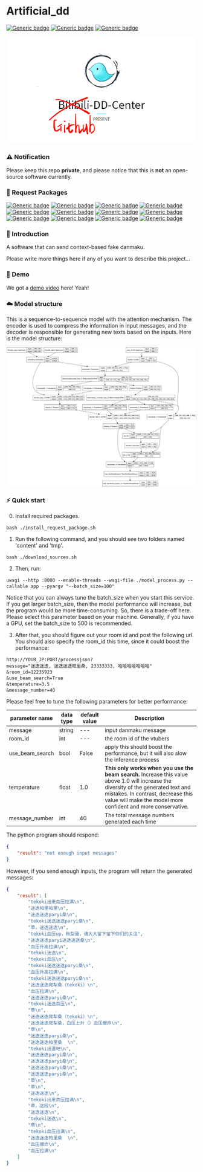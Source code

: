 # Artificial_dd

[![Generic badge](https://img.shields.io/badge/Tensorflow-keras-<COLOR>.svg)](https://shields.io/) 
[![Generic badge](https://img.shields.io/badge/github-dd_center-<COLOR>.svg)](https://shields.io/)
[![Generic badge](https://img.shields.io/badge/Beam-search-<COLOR>.svg)](https://shields.io/)
<p>
    <img src="model_picture/dd_center.png"/>
</p>

### ⚠️ Notification

Please keep this repo **private**, and please notice that this is **not** an open-source software currently. 

### 🌲 Request Packages

[![Generic badge](https://img.shields.io/badge/gdown-orange.svg)](https://shields.io/)
[![Generic badge](https://img.shields.io/badge/keras-red.svg)](https://shields.io/)
[![Generic badge](https://img.shields.io/badge/tensorflow-blue.svg)](https://shields.io/)
[![Generic badge](https://img.shields.io/badge/scipy-blueviolet.svg)](https://shields.io/)
[![Generic badge](https://img.shields.io/badge/tqdm-lightgrey.svg)](https://shields.io/)
[![Generic badge](https://img.shields.io/badge/jieba-ff69b4.svg)](https://shields.io/)
[![Generic badge](https://img.shields.io/badge/flask-success.svg)](https://shields.io/)
[![Generic badge](https://img.shields.io/badge/uwsgi-yellow.svg)](https://shields.io/)
[![Generic badge](https://img.shields.io/badge/pandas-grey.svg)](https://shields.io/)
[![Generic badge](https://img.shields.io/badge/pydot-cyan.svg)](https://shields.io/)
[![Generic badge](https://img.shields.io/badge/graphviz-brown.svg)](https://shields.io/)
[![Generic badge](https://img.shields.io/badge/flask-cors-black.svg)](https://shields.io/)

### 📃 Introduction

A software that can send context-based fake danmaku. 

Please write more things here if any of you want to describe this project...

### 🎉 Demo

We got a [demo video](https://pan.baidu.com/s/18Pkr_VAEnXuME-NMG7HMdQ) here! Yeah!

### ☁️ Model structure

This is a sequence-to-sequence model with the attention mechanism. The encoder is used to compress the information in input messages, and the decoder is responsible for generating new texts based on the inputs. Here is the model structure:

<p>
    <img src="model_picture/model.png"/>
</p>

### ⚡️ Quick start
0. Install required packages.
```
bash ./install_request_package.sh
```

1. Run the following command, and you should see two folders named 'content' and 'tmp'.
```
bash ./download_sources.sh
```
2. Then, run:
```
uwsgi --http :8000 --enable-threads --wsgi-file ./model_process.py --callable app --pyargv "--batch_size=100"
```
Notice that you can always tune the batch_size when you start this service. If you get larger batch_size, then the model performance will increase, but the program would be more time-consuming. So, there is a trade-off here. Please select this parameter based on your machine. Generally, if you have a GPU, set the batch_size to 500 is recommended.

3. After that, you should figure out your room id and post the following url. You should also specify the room_id this time, since it could boost the performance:
```
http://YOUR_IP:PORT/processjson?
message="迷迭迷迭, 迷迭迷迭帕里桑, 23333333, 哈哈哈哈哈哈哈"
&room_id=12235923
&use_beam_search=True
&temperature=3.5
&message_number=40
```
Please feel free to tune the following parameters for better performance:

parameter name | data type | default value | Description |
--- | --- | --- | --- 
message | string | --- | input danmaku message |
room_id | int | --- | the room id of the vtubers |
use_beam_search | bool | False | apply this should boost the performance, but it will also slow the inference process |
temperature | float | 1.0 | **This only works when you use the beam search.** Increase this value above 1.0 will increase the diversity of the generated text and mistakes. In contrast, decrease this value will make the model more confident and more conservative. |
message_number | int | 40 | The total message numbers generated each time |

The python program should respond:
```json
{
    "result": "not enough input messages"
}
```
However, if you send enough inputs, the program will return the generated messages:
```json
{
    "result": [
        "tekoki出来血压拉满\n",
        "迷迭帕里帕里\n",
        "迷迭迷迭paryi桑\n",
        "tekoki迷迭迷迭paryi桑\n",
        "草，迷迭迷迭\n",
        "tekoki血压up，秋梨膏，请大大留下留下你们的关注",
        "迷迭迷迭paryi迷迭迷迭桑\n",
        "血压升高拉满\n",
        "tekoki迷迭\n",
        "tekoki血压\n",
        "tekoki迷迭迷迭paryi桑\n",
        "血压升高拉满\n",
        "tekoki迷迭迷迭paryi桑\n",
        "迷迭迷迭爬犁桑（tekoki）\n",
        "血压拉满\n",
        "迷迭迷迭paryi桑\n",
        "tekoki迷迭血压\n",
        "草\n",
        "迷迭迷迭爬犁桑（tekoki）\n",
        "迷迭迷迭爬犁桑，血压上升（）血压爆炸\n",
        "草\n",
        "迷迭迷迭paryi桑\n",
        "迷迭迷迭帕里桑  \n",
        "tekoki出道吧\n",
        "迷迭迷迭paryi桑\n",
        "迷迭迷迭paryi桑\n",
        "迷迭迷迭paryi桑\n",
        "迷迭迷迭paryi桑\n",
        "草\n",
        "草\n",
        "迷迭迷迭\n",
        "tekoki出来血压拉满\n",
        "草，这段\n",
        "迷迭迷迭\n",
        "tekoki迷迭\n",
        "草\n",
        "tekoki血压拉满\n",
        "迷迭迷迭帕里桑  \n",
        "血压爆炸\n",
        "血压拉满\n"
    ]
}
```
